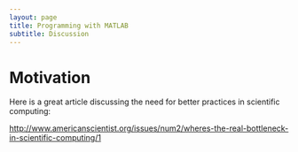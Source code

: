 ```yaml
---
layout: page
title: Programming with MATLAB
subtitle: Discussion
---
```


# Motivation

Here is a great article discussing the need for better practices in
scientific computing:

http://www.americanscientist.org/issues/num2/wheres-the-real-bottleneck-in-scientific-computing/1
